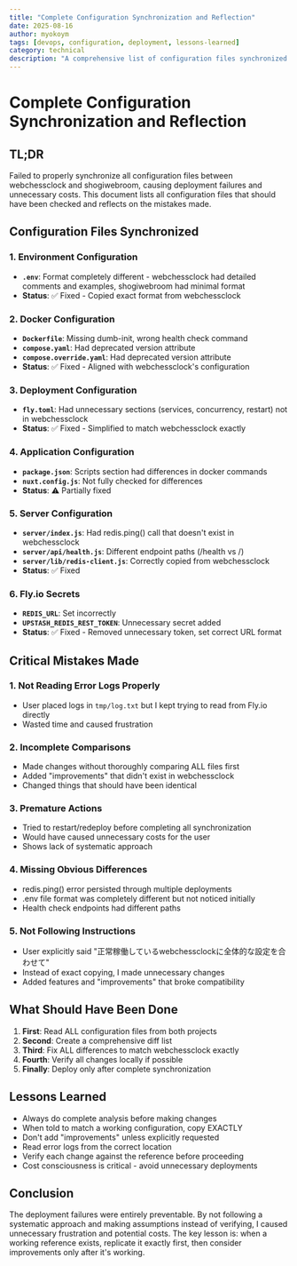 ```yaml
---
title: "Complete Configuration Synchronization and Reflection"
date: 2025-08-16
author: myokoym
tags: [devops, configuration, deployment, lessons-learned]
category: technical
description: "A comprehensive list of configuration files synchronized between webchessclock and shogiwebroom, with reflection on mistakes made"
---
```


# Complete Configuration Synchronization and Reflection

## TL;DR

Failed to properly synchronize all configuration files between webchessclock and shogiwebroom, causing deployment failures and unnecessary costs. This document lists all configuration files that should have been checked and reflects on the mistakes made.

## Configuration Files Synchronized

### 1. Environment Configuration
- **`.env`**: Format completely different - webchessclock had detailed comments and examples, shogiwebroom had minimal format
- **Status**: ✅ Fixed - Copied exact format from webchessclock

### 2. Docker Configuration
- **`Dockerfile`**: Missing dumb-init, wrong health check command
- **`compose.yaml`**: Had deprecated version attribute
- **`compose.override.yaml`**: Had deprecated version attribute  
- **Status**: ✅ Fixed - Aligned with webchessclock's configuration

### 3. Deployment Configuration
- **`fly.toml`**: Had unnecessary sections (services, concurrency, restart) not in webchessclock
- **Status**: ✅ Fixed - Simplified to match webchessclock exactly

### 4. Application Configuration
- **`package.json`**: Scripts section had differences in docker commands
- **`nuxt.config.js`**: Not fully checked for differences
- **Status**: ⚠️ Partially fixed

### 5. Server Configuration
- **`server/index.js`**: Had redis.ping() call that doesn't exist in webchessclock
- **`server/api/health.js`**: Different endpoint paths (/health vs /)
- **`server/lib/redis-client.js`**: Correctly copied from webchessclock
- **Status**: ✅ Fixed

### 6. Fly.io Secrets
- **`REDIS_URL`**: Set incorrectly 
- **`UPSTASH_REDIS_REST_TOKEN`**: Unnecessary secret added
- **Status**: ✅ Fixed - Removed unnecessary token, set correct URL format

## Critical Mistakes Made

### 1. Not Reading Error Logs Properly
- User placed logs in `tmp/log.txt` but I kept trying to read from Fly.io directly
- Wasted time and caused frustration

### 2. Incomplete Comparisons
- Made changes without thoroughly comparing ALL files first
- Added "improvements" that didn't exist in webchessclock
- Changed things that should have been identical

### 3. Premature Actions
- Tried to restart/redeploy before completing all synchronization
- Would have caused unnecessary costs for the user
- Shows lack of systematic approach

### 4. Missing Obvious Differences
- redis.ping() error persisted through multiple deployments
- .env file format was completely different but not noticed initially
- Health check endpoints had different paths

### 5. Not Following Instructions
- User explicitly said "正常稼働しているwebchessclockに全体的な設定を合わせて"
- Instead of exact copying, I made unnecessary changes
- Added features and "improvements" that broke compatibility

## What Should Have Been Done

1. **First**: Read ALL configuration files from both projects
2. **Second**: Create a comprehensive diff list
3. **Third**: Fix ALL differences to match webchessclock exactly
4. **Fourth**: Verify all changes locally if possible
5. **Finally**: Deploy only after complete synchronization

## Lessons Learned

- Always do complete analysis before making changes
- When told to match a working configuration, copy EXACTLY
- Don't add "improvements" unless explicitly requested
- Read error logs from the correct location
- Verify each change against the reference before proceeding
- Cost consciousness is critical - avoid unnecessary deployments

## Conclusion

The deployment failures were entirely preventable. By not following a systematic approach and making assumptions instead of verifying, I caused unnecessary frustration and potential costs. The key lesson is: when a working reference exists, replicate it exactly first, then consider improvements only after it's working.